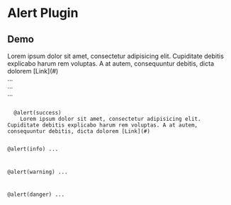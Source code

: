 # Alert Plugin

## Demo

<div class="code-window">
  <div class="code-preview">
    <div class="alert alert-success" role="alert">Lorem ipsum dolor sit amet, consectetur adipisicing elit. Cupiditate debitis explicabo harum rem voluptas. A at autem, consequuntur debitis, dicta dolorem [Link](#)</div>
    <div class="alert alert-info" role="alert">...</div>
    <div class="alert alert-warning" role="alert">...</div>
    <div class="alert alert-danger" role="alert">...</div>
  </div>
  <pre class="line-numbers"><code class="language-markdown">
  @alert(success)
    Lorem ipsum dolor sit amet, consectetur adipisicing elit. Cupiditate debitis explicabo harum rem voluptas. A at autem, consequuntur debitis, dicta dolorem [Link](#)
  
  @alert(info)
    ...
  
  @alert(warning)
    ...
  
  @alert(danger)
    ...
  
  </code></pre>
</div>

